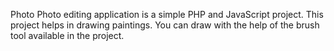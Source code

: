 Photo Photo editing application is a simple PHP and JavaScript project. 
This project helps in drawing paintings.
You can draw with the help of the brush tool available in the project.

